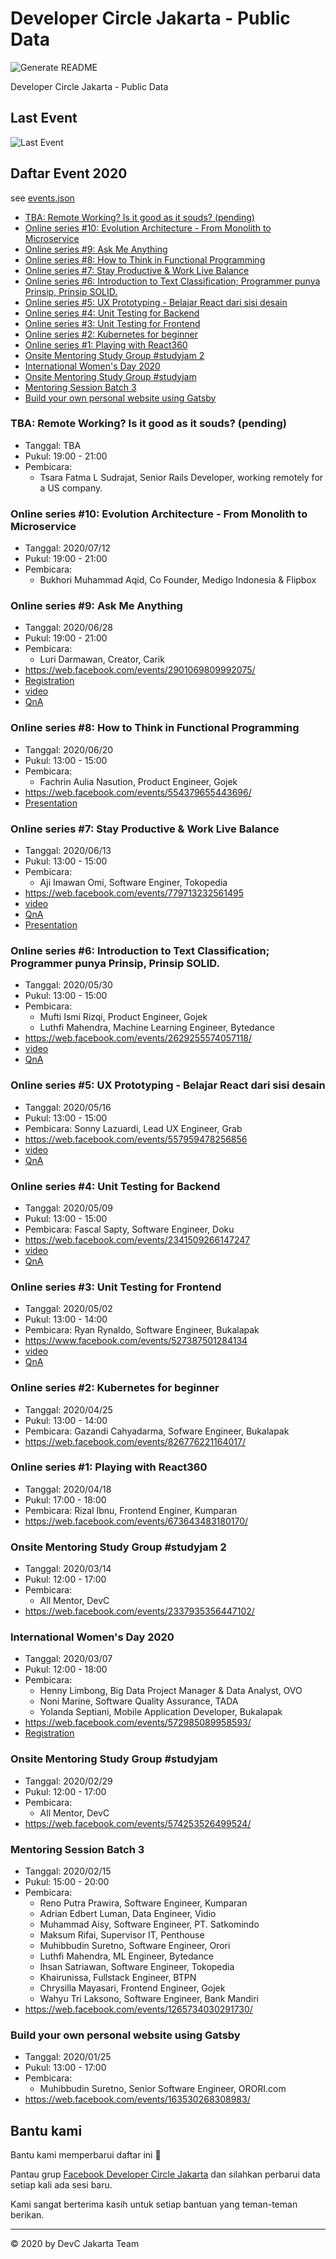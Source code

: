 # Developer Circle Jakarta - Public Data

![Generate README](https://github.com/devcjakarta/Public-Data/workflows/Generate%20README/badge.svg)

Developer Circle Jakarta - Public Data

## Last Event

![Last Event](files/image/20200705-19.jpg)

## Daftar Event 2020

see [events.json](events.json)

- [TBA: Remote Working? Is it good as it souds? (pending)](#tba-remote-working-is-it-good-as-it-souds-pending)
- [Online series #10: Evolution Architecture - From Monolith to Microservice](#online-series-10-evolution-architecture-from-monolith-to-microservice)
- [Online series #9: Ask Me Anything](#online-series-9-ask-me-anything)
- [Online series #8: How to Think in Functional Programming](#online-series-8-how-to-think-in-functional-programming)
- [Online series #7: Stay Productive & Work Live Balance](#online-series-7-stay-productive-work-live-balance)
- [Online series #6: Introduction to Text Classification; Programmer punya Prinsip, Prinsip SOLID.](#online-series-6-introduction-to-text-classification-programmer-punya-prinsip-prinsip-solid)
- [Online series #5: UX Prototyping - Belajar React dari sisi desain](#online-series-5-ux-prototyping-belajar-react-dari-sisi-desain)
- [Online series #4: Unit Testing for Backend](#online-series-4-unit-testing-for-backend)
- [Online series #3: Unit Testing for Frontend](#online-series-3-unit-testing-for-frontend)
- [Online series #2: Kubernetes for beginner](#online-series-2-kubernetes-for-beginner)
- [Online series #1: Playing with React360](#online-series-1-playing-with-react360)
- [Onsite Mentoring Study Group #studyjam 2](#onsite-mentoring-study-group-studyjam-2)
- [International Women's Day 2020](#international-women-s-day-2020)
- [Onsite Mentoring Study Group #studyjam](#onsite-mentoring-study-group-studyjam)
- [Mentoring Session Batch 3](#mentoring-session-batch-3)
- [Build your own personal website using Gatsby](#build-your-own-personal-website-using-gatsby)

### TBA: Remote Working? Is it good as it souds? (pending)

- Tanggal: TBA
- Pukul: 19:00 - 21:00
- Pembicara: 
  - Tsara Fatma L Sudrajat, Senior Rails Developer, working remotely for a US company.

### Online series #10: Evolution Architecture - From Monolith to Microservice

- Tanggal: 2020/07/12
- Pukul: 19:00 - 21:00
- Pembicara: 
  - Bukhori Muhammad Aqid, Co Founder, Medigo Indonesia & Flipbox

### Online series #9: Ask Me Anything

- Tanggal: 2020/06/28
- Pukul: 19:00 - 21:00
- Pembicara: 
  - Luri Darmawan, Creator, Carik
- https://web.facebook.com/events/2901069809992075/
- [Registration](https://us02web.zoom.us/meeting/register/tZAqfuyrqT4iE9zXSvNY9m9l07YpHbtqqudp)
- [video](https://web.facebook.com/groups/DevCJakarta/permalink/940725683018863/)
- [QnA](https://web.facebook.com/groups/DevCJakarta/permalink/924240681334030/)

### Online series #8: How to Think in Functional Programming

- Tanggal: 2020/06/20
- Pukul: 13:00 - 15:00
- Pembicara: 
  - Fachrin Aulia Nasution, Product Engineer, Gojek
- https://web.facebook.com/events/554379655443696/
- [Presentation](https://docs.google.com/presentation/d/1K4gw3ityYnprraGSHzOqdGK3CPTW3IA-j9h0qM3DF5g/edit?usp=sharing)

### Online series #7: Stay Productive & Work Live Balance

- Tanggal: 2020/06/13
- Pukul: 13:00 - 15:00
- Pembicara: 
  - Aji Imawan Omi, Software Enginer, Tokopedia
- https://web.facebook.com/events/779713232561495
- [video](https://web.facebook.com/groups/DevCJakarta/permalink/929927814098650/)
- [QnA](https://web.facebook.com/groups/DevCJakarta/permalink/929936337431131)
- [Presentation](https://docs.google.com/presentation/d/1S9JFbO6wL5XWoTW-IE92_ez63hVtJs0yCwBdzFMDaZs/edit#slide=id.g35f391192_00)

### Online series #6: Introduction to Text Classification; Programmer punya Prinsip, Prinsip SOLID.

- Tanggal: 2020/05/30
- Pukul: 13:00 - 15:00
- Pembicara: 
  - Mufti Ismi Rizqi, Product Engineer, Gojek
  - Luthfi Mahendra, Machine Learning Engineer, Bytedance
- https://web.facebook.com/events/2629255574057118/
- [video](https://web.facebook.com/groups/DevCJakarta/permalink/919535918471173/)
- [QnA](https://web.facebook.com/groups/DevCJakarta/permalink/919540688470696/)

### Online series #5: UX Prototyping - Belajar React dari sisi desain

- Tanggal: 2020/05/16
- Pukul: 13:00 - 15:00
- Pembicara: Sonny Lazuardi, Lead UX Engineer, Grab
- https://web.facebook.com/events/557959478256856
- [video](https://www.facebook.com/groups/DevCJakarta/permalink/905988843159214/)
- [QnA](https://www.facebook.com/groups/DevCJakarta/permalink/905990726492359/)

### Online series #4: Unit Testing for Backend

- Tanggal: 2020/05/09
- Pukul: 13:00 - 15:00
- Pembicara: Fascal Sapty, Software Engineer, Doku
- https://web.facebook.com/events/2341509266147247
- [video](https://www.facebook.com/groups/DevCJakarta/permalink/901216390303126)
- [QnA](https://www.facebook.com/groups/DevCJakarta/permalink/901224510302314)

### Online series #3: Unit Testing for Frontend

- Tanggal: 2020/05/02
- Pukul: 13:00 - 14:00
- Pembicara: Ryan Rynaldo, Software Engineer, Bukalapak
- https://www.facebook.com/events/527387501284134
- [video](https://www.facebook.com/groups/DevCJakarta/permalink/896314084126690)
- [QnA](https://www.facebook.com/groups/DevCJakarta/permalink/896321094125989)

### Online series #2: Kubernetes for beginner

- Tanggal: 2020/04/25
- Pukul: 13:00 - 14:00
- Pembicara: Gazandi Cahyadarma, Sofware Engineer, Bukalapak
- https://web.facebook.com/events/826776221164017/

### Online series #1: Playing with React360

- Tanggal: 2020/04/18
- Pukul: 17:00 - 18:00
- Pembicara: Rizal Ibnu, Frontend Enginer, Kumparan
- https://web.facebook.com/events/673643483180170/

### Onsite Mentoring Study Group #studyjam 2

- Tanggal: 2020/03/14
- Pukul: 12:00 - 17:00
- Pembicara: 
  - All Mentor, DevC
- https://web.facebook.com/events/2337935356447102/

### International Women's Day 2020

- Tanggal: 2020/03/07
- Pukul: 12:00 - 18:00
- Pembicara: 
  - Henny Limbong, Big Data Project Manager & Data Analyst, OVO
  - Noni Marine, Software Quality Assurance, TADA
  - Yolanda Septiani, Mobile Application Developer, Bukalapak
- https://web.facebook.com/events/572985089958593/
- [Registration](https://iwd2020devcfg.splashthat.com )

### Onsite Mentoring Study Group #studyjam

- Tanggal: 2020/02/29
- Pukul: 12:00 - 17:00
- Pembicara: 
  - All Mentor, DevC
- https://web.facebook.com/events/574253526499524/

### Mentoring Session Batch 3

- Tanggal: 2020/02/15
- Pukul: 15:00 - 20:00
- Pembicara: 
  - Reno Putra Prawira, Software Engineer, Kumparan
  - Adrian Edbert Luman, Data Engineer, Vidio
  - Muhammad Aisy, Software Engineer, PT. Satkomindo
  - Maksum Rifai, Supervisor IT, Penthouse
  - Muhibbudin Suretno, Software Engineer, Orori
  - Luthfi Mahendra, ML Engineer, Bytedance
  - Ihsan Satriawan, Software Engineer, Tokopedia
  - Khairunissa, Fullstack Engineer, BTPN
  - Chrysilla Mayasari, Frontend Engineer, Gojek
  - Wahyu Tri Laksono, Software Engineer, Bank Mandiri
- https://web.facebook.com/events/1265734030291730/

### Build your own personal website using Gatsby

- Tanggal: 2020/01/25
- Pukul: 13:00 - 17:00
- Pembicara: 
  - Muhibbudin Suretno, Senior Software Engineer, ORORI.com
- https://web.facebook.com/events/163530268308983/


## Bantu kami

Bantu kami memperbarui daftar ini 🙏

Pantau grup [Facebook Developer Circle Jakarta](https://www.facebook.com/groups/devcjakarta) dan silahkan perbarui data setiap kali ada sesi baru.

Kami sangat berterima kasih untuk setiap bantuan yang teman-teman berikan.

----

©️ 2020 by DevC Jakarta Team